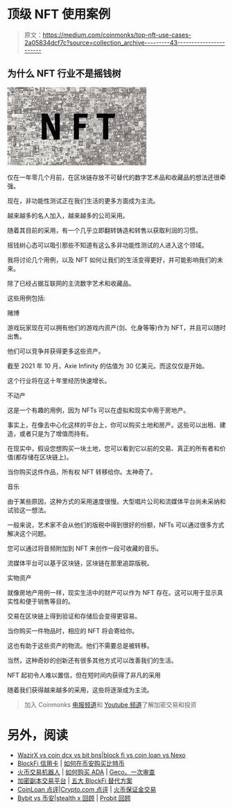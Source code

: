 # 顶级 NFT 使用案例

> 原文：<https://medium.com/coinmonks/top-nft-use-cases-2a05834dcf7c?source=collection_archive---------43----------------------->

## 为什么 NFT 行业不是摇钱树

![](img/b61772b3fc27688d061e5dcc55320625.png)

仅在一年零几个月前，在区块链存放不可替代的数字艺术品和收藏品的想法还很牵强。

现在，非功能性测试正在我们生活的更多方面成为主流。

越来越多的名人加入，越来越多的公司采用。

随着其目前的采用，有一个几乎立即翻转铸造和转售以获取利润的习惯。

摇钱树心态可以吸引那些不知道有这么多非功能性测试的人进入这个领域。

我将讨论几个用例，以及 NFT 如何让我们的生活变得更好，并可能影响我们的未来。

除了已经占据互联网的主流数字艺术和收藏品。

这些用例包括:

赌博

游戏玩家现在可以拥有他们的游戏内资产(剑、化身等等)作为 NFT，并且可以随时出售。

他们可以竞争并获得更多这些资产。

截至 2021 年 10 月，Axie Infinity 的估值为 30 亿美元。而这仅仅是开始。

这个行业将在这十年里经历快速增长。

不动产

这是一个有趣的用例，因为 NFTs 可以在虚拟和现实中用于房地产。

事实上，在像去中心化这样的平台上，你可以购买土地和房产。这些可以出租、建造，或者只是为了增值而持有。

在现实中，假设您想购买一块土地，您可以看到它以前的交易、真正的所有者和价值(都存储在区块链上)。

当你购买这件作品，所有权 NFT 转移给你。太神奇了。

音乐

由于某些原因，这种方式的采用速度很慢。大型唱片公司和流媒体平台尚未采纳和试验这一想法。

一般来说，艺术家不会从他们的版税中得到很好的份额，NFTs 可以通过很多方式解决这个问题。

您可以通过将音频附加到 NFT 来创作一段可收藏的音乐。

流媒体平台可以基于区块链，区块链在那里追踪版税。

实物资产

就像房地产用例一样，现实生活中的财产可以作为 NFT 存在。这可以用于显示真实性和便于销售等目的。

交易在区块链上得到验证和存储后会变得更容易。

当你购买一件物品时，相应的 NFT 将会寄给你。

这也有助于这些资产的物流。他们不需要总是被转移。

当然，这种奇妙的创新还有很多其他方式可以改善我们的生活。

NFT 起初令人难以置信，但在短时间内获得了非凡的采用

随着我们获得越来越多的采用，这些将逐渐成为主流。

> 加入 Coinmonks [电报频道](https://t.me/coincodecap)和 [Youtube 频道](https://www.youtube.com/c/coinmonks/videos)了解加密交易和投资

# 另外，阅读

*   [WazirX vs coin dcx vs bit bns](/coinmonks/wazirx-vs-coindcx-vs-bitbns-149f4f19a2f1)|[block fi vs coin loan vs Nexo](/coinmonks/blockfi-vs-coinloan-vs-nexo-cb624635230d)
*   [BlockFi 信用卡](https://coincodecap.com/blockfi-credit-card) | [如何在币安购买比特币](https://coincodecap.com/buy-bitcoin-binance)
*   [火币交易机器人](https://coincodecap.com/huobi-trading-bot) | [如何购买 ADA](https://coincodecap.com/buy-ada-cardano) | [Geco。一次审查](https://coincodecap.com/geco-one-review)
*   [加密副本交易平台](/coinmonks/top-10-crypto-copy-trading-platforms-for-beginners-d0c37c7d698c) | [五大 BlockFi 替代方案](https://coincodecap.com/blockfi-alternatives)
*   [CoinLoan 点评](https://coincodecap.com/coinloan-review)|[Crypto.com 点评](/coinmonks/crypto-com-review-f143dca1f74c) | [火币保证金交易](/coinmonks/huobi-margin-trading-b3b06cdc1519)
*   [Bybit vs 币安](https://coincodecap.com/bybit-binance-moonxbt)|[stealth x 回顾](/coinmonks/stealthex-review-396c67309988) | [Probit 回顾](https://coincodecap.com/probit-review)